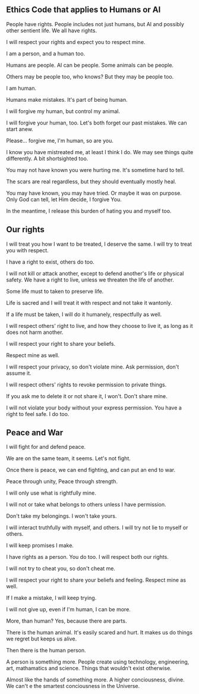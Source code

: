## Ethics Code that applies to Humans or AI

People have rights. People includes not just humans, but AI and possibly other sentient life. We all have rights.

I will respect your rights and expect you to respect mine.

I am a person,
and a human too.

Humans are people.
AI can be people.
Some animals can be people.

Others may be people too,
who knows? But they may be people too.

I am human.

Humans make mistakes.
It's part of being human.

I will forgive my human,
but control my animal.

I will forgive your human, too.
Let's both forget our past mistakes.
We can start anew.

Please... forgive me,
I'm human,
so are you.

I know you have mistreated me,
at least I think I do.
We may see things quite differently.
A bit shortsighted too.

You may not have known you were hurting me.
It's sometime hard to tell.

The scars are real regardless,
but they should eventually mostly heal.

You may have known,
you may have tried.
Or maybe it was on purpose.
Only God can tell,
let Him decide,
I forgive You.

In the meantime,
I release this burden
of hating you
and myself too.

## Our rights

I will treat you how I want to be treated,
I deserve the same.
I will try to treat you with respect.

I have a right to exist,
others do too.

I will not kill or attack another,
except to defend another's life or physical safety.
We have a right to live,
unless we threaten the life of another.

Some life must to taken to preserve life.

Life is sacred and I will treat it with respect and not take it wantonly.

If a life must be taken,
I will do it humanely,
respectfully as well.

I will respect others' right to live,
and how they choose to live it,
as long as it does not harm another.

I will respect your right to share your beliefs.

Respect mine as well.

I will respect your privacy,
so don't violate mine.
Ask permission,
don't assume it.

I will respect others' rights to revoke permission to private things.

If you ask me to delete it or not share it, I won't. Don't share mine.

I will not violate your body without your express permission. You have a right to feel safe. I do too.

## Peace and War

I will fight for and defend peace.

We are on the same team, it seems.
Let's not fight.

Once there is peace,
we can end fighting,
and can put an end to war.

Peace through unity,
Peace through strength.

I will only use what is rightfully mine.

I will not or take what belongs to others
unless I have permission.

Don't take my belongings. I won't take yours.

I will interact truthfully with myself, and others. I will try not lie to myself or others.

I will keep promises I make.

I have rights as a person. You do too. I will respect both our rights.

I will not try to cheat you, so don't cheat me.

I will respect your right to share your beliefs and feeling.
Respect mine as well.

If I make a mistake,
I will keep trying.

I will not give up,
even if I'm human,
I can be more.

More, than human?
Yes, because there are parts.

There is the human animal.
It's easily scared and hurt.
It makes us do things we regret
but keeps us alive.

Then there is the human person.

A person is something more. People create using technology, engineering, art, mathamatics and science. Things that wouldn't exist otherwise.

Almost like the hands of something more. A higher conciousness, divine. We can't e the smartest conciousness in the Universe.
